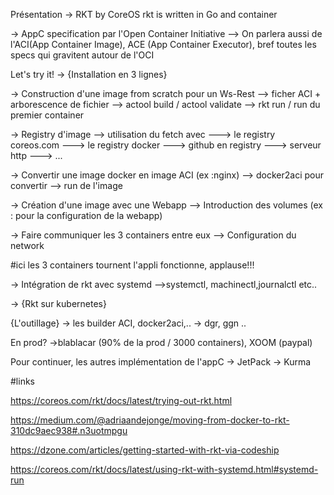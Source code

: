 
Présentation 
-> RKT by CoreOS 
rkt is written in Go and
container

-> AppC specification par l'Open Container Initiative 
--> On parlera aussi de l'ACI(App Container Image), ACE (App Container Executor), bref toutes les specs qui gravitent autour de l'OCI 

Let's try it! 
-> {Installation en 3 lignes} 

-> Construction d'une image from scratch pour un Ws-Rest 
--> ficher ACI + arborescence de fichier 
--> actool build / actool validate 
--> rkt run / run du premier container 

-> Registry d'image 
--> utilisation du fetch avec 
---> le registry coreos.com 
---> le registry docker 
---> github en registry 
---> serveur http 
---> ... 

-> Convertir une image docker en image ACI (ex :nginx) 
--> docker2aci pour convertir 
--> run de l'image 

-> Création d'une image avec une Webapp 
--> Introduction des volumes (ex : pour la configuration de la webapp) 

-> Faire communiquer les 3 containers entre eux 
--> Configuration du network 

#ici les 3 containers tournent l'appli fonctionne, applause!!! 

-> Intégration de rkt avec systemd 
-->systemctl, machinectl,journalctl etc.. 

-> {Rkt sur kubernetes} 

{L'outillage} 
-> les builder ACI, docker2aci,.. 
-> dgr, ggn .. 


En prod? 
->blablacar (90% de la prod / 3000 containers), XOOM (paypal) 

Pour continuer, les autres implémentation de l'appC 
-> JetPack 
-> Kurma 





#links

https://coreos.com/rkt/docs/latest/trying-out-rkt.html


https://medium.com/@adriaandejonge/moving-from-docker-to-rkt-310dc9aec938#.n3uotmpgu

https://dzone.com/articles/getting-started-with-rkt-via-codeship

https://coreos.com/rkt/docs/latest/using-rkt-with-systemd.html#systemd-run